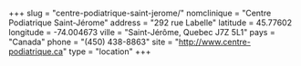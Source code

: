 +++
slug = "centre-podiatrique-saint-jerome/"
nomclinique = "Centre Podiatrique Saint-Jérome"
address = "292 rue Labelle"
latitude = 45.77602
longitude = -74.004673
ville = "Saint-Jérôme, Quebec J7Z 5L1"
pays = "Canada"
phone = "(450) 438-8863"
site = "http://www.centre-podiatrique.ca"
type = "location"
+++
